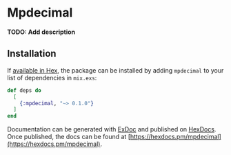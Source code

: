 # Mpdecimal

**TODO: Add description**

## Installation

If [available in Hex](https://hex.pm/docs/publish), the package can be installed
by adding `mpdecimal` to your list of dependencies in `mix.exs`:

```elixir
def deps do
  [
    {:mpdecimal, "~> 0.1.0"}
  ]
end
```

Documentation can be generated with [ExDoc](https://github.com/elixir-lang/ex_doc)
and published on [HexDocs](https://hexdocs.pm). Once published, the docs can
be found at [https://hexdocs.pm/mpdecimal](https://hexdocs.pm/mpdecimal).

